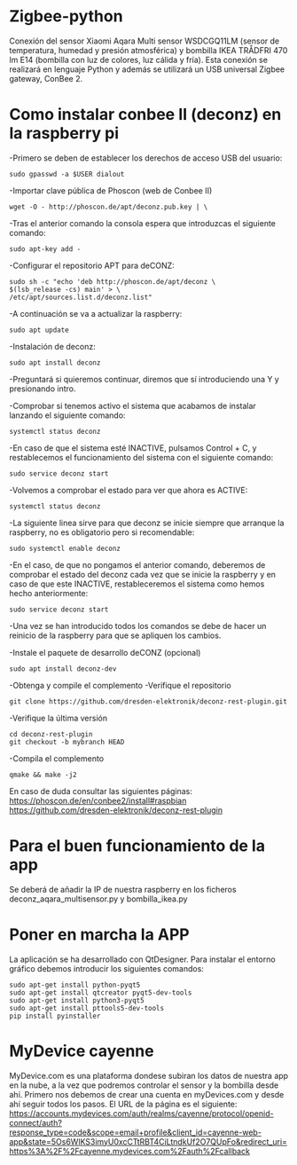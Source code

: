 # Zigbee-python
Conexión del sensor Xiaomi Aqara Multi sensor WSDCGQ11LM (sensor de temperatura, humedad y presión atmosférica) y bombilla IKEA TRÅDFRI 470 lm E14 (bombilla con luz de colores, luz cálida y fría). Esta conexión se realizará en lenguaje Python y además se utilizará un USB universal Zigbee gateway, ConBee 2.

# Como instalar conbee II (deconz) en la raspberry pi
-Primero se deben de establecer los derechos de acceso USB del usuario:

	sudo gpasswd -a $USER dialout

-Importar clave pública de Phoscon (web de Conbee II)

	wget -O - http://phoscon.de/apt/deconz.pub.key | \

-Tras el anterior comando la consola espera que introduzcas el siguiente comando:

	sudo apt-key add -

-Configurar el repositorio APT para deCONZ:

	sudo sh -c "echo 'deb http://phoscon.de/apt/deconz \
	$(lsb_release -cs) main' > \
	/etc/apt/sources.list.d/deconz.list"

-A continuación se va a actualizar la raspberry:

	sudo apt update

-Instalación de deconz:

	sudo apt install deconz

-Preguntará si quieremos continuar, diremos que sí introduciendo una Y y presionando intro.

-Comprobar si tenemos activo el sistema que acabamos de instalar lanzando el siguiente comando:

	systemctl status deconz

-En caso de que el sistema esté INACTIVE, pulsamos Control + C, y restablecemos el funcionamiento del sistema con el siguiente comando:

	sudo service deconz start

-Volvemos a comprobar el estado para ver que ahora es ACTIVE:

	systemctl status deconz

-La siguiente linea sirve para que deconz se inicie siempre que arranque la raspberry, no es obligatorio pero si recomendable:

	sudo systemctl enable deconz

-En el caso, de que no pongamos el anterior comando, deberemos de comprobar el estado del deconz cada vez que se inicie la raspberry y en caso de que este INACTIVE, restableceremos el sistema como hemos hecho anteriormente:

	sudo service deconz start

-Una vez se han introducido todos los comandos se debe de hacer un reinicio de la raspberry para que se apliquen los cambios.

-Instale el paquete de desarrollo deCONZ (opcional)

	sudo apt install deconz-dev
	
-Obtenga y compile el complemento
-Verifique el repositorio

	git clone https://github.com/dresden-elektronik/deconz-rest-plugin.git
	
-Verifique la última versión

	cd deconz-rest-plugin
	git checkout -b mybranch HEAD
	
-Compila el complemento

	qmake && make -j2


En caso de duda consultar las siguientes páginas:
https://phoscon.de/en/conbee2/install#raspbian 
https://github.com/dresden-elektronik/deconz-rest-plugin

# Para el buen funcionamiento de la app
Se deberá de añadir la IP de nuestra raspberry en los ficheros deconz_aqara_multisensor.py y bombilla_ikea.py

# Poner en marcha la APP
La aplicación se ha desarrollado con QtDesigner. Para instalar el entorno gráfico debemos introducir los siguientes comandos:

	sudo apt-get install python-pyqt5 
	sudo apt-get install qtcreator pyqt5-dev-tools 
	sudo apt-get install python3-pyqt5 
	sudo apt-get install pttools5-dev-tools 
	pip install pyinstaller 

# MyDevice cayenne
MyDevice.com es una plataforma dondese subiran los datos de nuestra app en la nube, a la vez que podremos controlar el sensor y la bombilla desde ahí. Primero nos debemos de crear una cuenta en myDevices.com y desde ahí seguir todos los pasos. El URL de la página es el siguiente:
https://accounts.mydevices.com/auth/realms/cayenne/protocol/openid-connect/auth?response_type=code&scope=email+profile&client_id=cayenne-web-app&state=5Os6WlKS3imyU0xcCTtRBT4CiLtndkUf2O7QUpFo&redirect_uri=https%3A%2F%2Fcayenne.mydevices.com%2Fauth%2Fcallback
